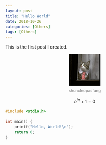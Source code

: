 ```yaml
---
layout: post
title: "Hello World"
date: 2018-10-26
categories: [Others]
tags: [Others]
---
```


This is the first post I created.

<figure style="margin: 0; padding: 0; text-align: center;">
  <img src="/assets/images/hello-world/shuncleopasfang.jpg" alt="shuncleopasfang" style="width: 20%;" />
  <figcaption style="margin-top: 5px; color: gray; font-size: 0.9em; max-width: 64%; margin-left: auto; margin-right: auto; line-height: 1.2em;">shuncleopasfang</figcaption>
</figure>

$$
e^{i\pi} + 1 = 0
$$

```c
#include <stdio.h>

int main() {
    printf("Hello, World!\n");
    return 0;
}
```